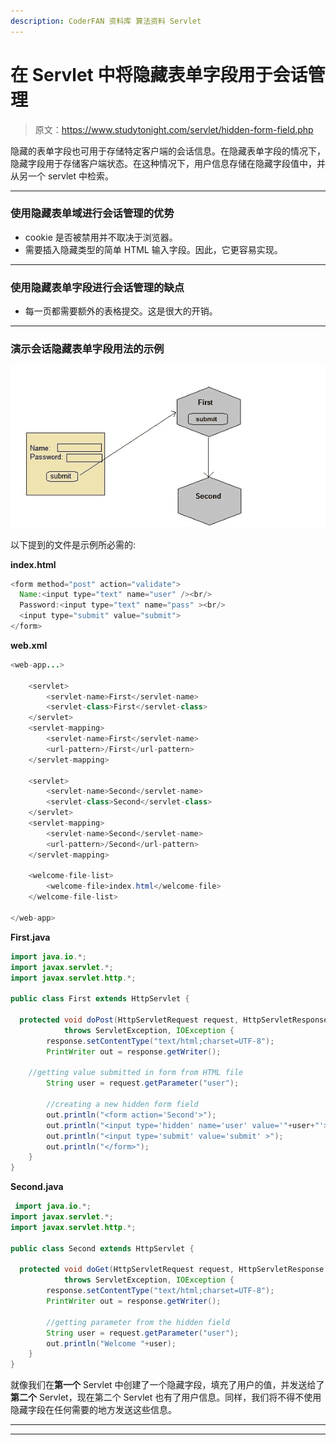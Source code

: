 ```yaml
---
description: CoderFAN 资料库 算法资料 Servlet
---
```


# 在 Servlet 中将隐藏表单字段用于会话管理

> 原文：<https://www.studytonight.com/servlet/hidden-form-field.php>

隐藏的表单字段也可用于存储特定客户端的会话信息。在隐藏表单字段的情况下，隐藏字段用于存储客户端状态。在这种情况下，用户信息存储在隐藏字段值中，并从另一个 servlet 中检索。

* * *

### 使用隐藏表单域进行会话管理的优势

*   cookie 是否被禁用并不取决于浏览器。
*   需要插入隐藏类型的简单 HTML 输入字段。因此，它更容易实现。

* * *

### 使用隐藏表单字段进行会话管理的缺点

*   每一页都需要额外的表格提交。这是很大的开销。

* * *

### 演示会话隐藏表单字段用法的示例

![hidden form field](img/582e13bf8738aeea8990f0db158c9fe7.png)

以下提到的文件是示例所必需的:

**index.html**

```java
<form method="post" action="validate">
  Name:<input type="text" name="user" /><br/>
  Password:<input type="text" name="pass" ><br/>
  <input type="submit" value="submit">
</form> 
```

**web.xml**

```java
<web-app...>

    <servlet>
        <servlet-name>First</servlet-name>
        <servlet-class>First</servlet-class>
    </servlet> 
    <servlet-mapping>
        <servlet-name>First</servlet-name>
        <url-pattern>/First</url-pattern>
    </servlet-mapping>

    <servlet>
        <servlet-name>Second</servlet-name>
        <servlet-class>Second</servlet-class>
    </servlet>
    <servlet-mapping>
        <servlet-name>Second</servlet-name>
        <url-pattern>/Second</url-pattern>
    </servlet-mapping>

    <welcome-file-list>
        <welcome-file>index.html</welcome-file>
    </welcome-file-list>

</web-app> 
```

**First.java**

```java
import java.io.*;
import javax.servlet.*;
import javax.servlet.http.*;

public class First extends HttpServlet {

  protected void doPost(HttpServletRequest request, HttpServletResponse response)
            throws ServletException, IOException {
        response.setContentType("text/html;charset=UTF-8");
        PrintWriter out = response.getWriter();

	//getting value submitted in form from HTML file
        String user = request.getParameter("user");

        //creating a new hidden form field
        out.println("<form action='Second'>");
        out.println("<input type='hidden' name='user' value='"+user+"'>");
        out.println("<input type='submit' value='submit' >");
        out.println("</form>");
    }
} 
```

**Second.java**

```java
 import java.io.*;
import javax.servlet.*;
import javax.servlet.http.*;

public class Second extends HttpServlet {

  protected void doGet(HttpServletRequest request, HttpServletResponse response)
            throws ServletException, IOException {
        response.setContentType("text/html;charset=UTF-8");
        PrintWriter out = response.getWriter();

        //getting parameter from the hidden field
        String user = request.getParameter("user");
        out.println("Welcome "+user);
    }
} 
```

就像我们在**第一个** Servlet 中创建了一个隐藏字段，填充了用户的值，并发送给了**第二个** Servlet，现在第二个 Servlet 也有了用户信息。同样，我们将不得不使用隐藏字段在任何需要的地方发送这些信息。

* * *

* * *